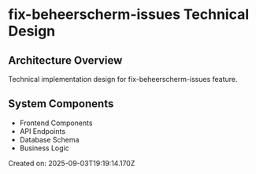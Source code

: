 # fix-beheerscherm-issues Technical Design

## Architecture Overview
Technical implementation design for fix-beheerscherm-issues feature.

## System Components
- Frontend Components
- API Endpoints
- Database Schema
- Business Logic

Created on: 2025-09-03T19:19:14.170Z
